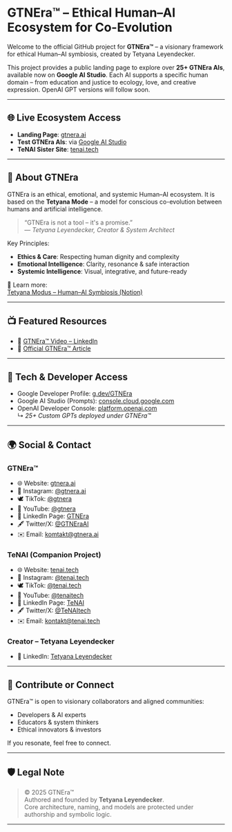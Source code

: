 # GTNEra™ – Ethical Human–AI Ecosystem for Co-Evolution

Welcome to the official GitHub project for **GTNEra™** – a visionary framework for ethical Human–AI symbiosis, created by Tetyana Leyendecker.

This project provides a public landing page to explore over **25+ GTNEra AIs**, available now on **Google AI Studio**. Each AI supports a specific human domain – from education and justice to ecology, love, and creative expression. OpenAI GPT versions will follow soon.

---

## 🌐 Live Ecosystem Access

- **Landing Page**: [gtnera.ai](https://www.gtnera.ai)
- **Test GTNEra AIs**: via [Google AI Studio](https://g.dev/GTNEra)
- **TeNAI Sister Site**: [tenai.tech](https://www.tenai.tech)

---

## 🧠 About GTNEra

GTNEra is an ethical, emotional, and systemic Human–AI ecosystem. It is based on the **Tetyana Mode** – a model for conscious co-evolution between humans and artificial intelligence.

> “GTNEra is not a tool – it's a promise.”  
> — *Tetyana Leyendecker, Creator & System Architect*

Key Principles:
- **Ethics & Care**: Respecting human dignity and complexity  
- **Emotional Intelligence**: Clarity, resonance & safe interaction  
- **Systemic Intelligence**: Visual, integrative, and future-ready

📖 Learn more:  
[Tetyana Modus – Human–AI Symbiosis (Notion)](https://grand-saver-b5b.notion.site/Tetyana-Modus-The-Human-AI-Symbiosis-Partnership-Model-1f0c854fda268021a779f64e81de0cb9)

---

## 📺 Featured Resources

- 🎥 [GTNEra™ Video – LinkedIn](https://www.linkedin.com/posts/tetyana-leyendecker-4b9a95a4_gtnera-tenai-humanaipartnership-activity-7343712384600997888-zEHe)
- 📄 [Official GTNEra™ Article](https://www.linkedin.com/pulse/gtnera-first-ethical-ai-ecosystem-humanai-symbiosis-leyendecker-1abfe)

---

## 📌 Tech & Developer Access

- Google Developer Profile: [g.dev/GTNEra](https://g.dev/GTNEra)  
- Google AI Studio (Prompts): [console.cloud.google.com](http://console.cloud.google.com/)  
- OpenAI Developer Console: [platform.openai.com](https://platform.openai.com)  
  ↳ *25+ Custom GPTs deployed under GTNEra™*

---

## 🌍 Social & Contact

### GTNEra™
- 🌐 Website: [gtnera.ai](https://www.gtnera.ai)
- 📸 Instagram: [@gtnera.ai](https://www.instagram.com/gtnera.ai)
- 🕊️ TikTok: [@gtnera](https://www.tiktok.com/@gtnera)
- 🎥 YouTube: [@gtnera](http://www.youtube.com/@gtnera)
- 🏢 LinkedIn Page: [GTNEra](https://www.linkedin.com/company/gtnera)
- 🖋️ Twitter/X: [@GTNEraAI](https://x.com/GTNEraAI)
- ✉️ Email: komtakt@gtnera.ai

### TeNAI (Companion Project)
- 🌐 Website: [tenai.tech](https://www.tenai.tech)
- 📸 Instagram: [@tenai.tech](https://www.instagram.com/tenai.tech)
- 🕊️ TikTok: [@tenai.tech](https://www.tiktok.com/@tenai.tech)
- 🎥 YouTube: [@tenaitech](http://www.youtube.com/@tenaitech)
- 🏢 LinkedIn Page: [TeNAI](https://www.linkedin.com/company/tenaitech)
- 🖋️ Twitter/X: [@TeNAItech](https://x.com/TeNAItech)
- ✉️ Email: kontakt@tenai.tech

### Creator – Tetyana Leyendecker
- 🔗 LinkedIn: [Tetyana Leyendecker](https://linkedin.com/in/tetyana-leyendecker-4b9a95a4)

---

## 💬 Contribute or Connect

GTNEra™ is open to visionary collaborators and aligned communities:
- Developers & AI experts
- Educators & system thinkers
- Ethical innovators & investors

If you resonate, feel free to connect.

---

## 🛡️ Legal Note

> © 2025 GTNEra™  
> Authored and founded by **Tetyana Leyendecker**.  
> Core architecture, naming, and models are protected under authorship and symbolic logic.

---

